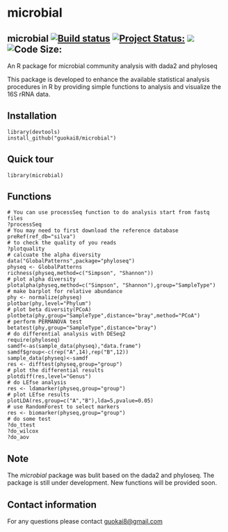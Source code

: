 # microbial
## microbial <a href="https://travis-ci.org/guokai8/microbial"><img src="https://travis-ci.org/guokai8/microbial.svg" alt="Build status"></a>  [![Project Status:](http://www.repostatus.org/badges/latest/active.svg)](http://www.repostatus.org/#active)  [![](https://img.shields.io/badge/devel%20version-0.0.12-green.svg)](https://github.com/guokai8/microbial)  ![Code Size:](https://img.shields.io/github/languages/code-size/guokai8/microbial)
An R package for microbial community analysis with dada2 and phyloseq

This package is developed to enhance the available statistical analysis procedures in R by providing simple functions to analysis and visualize the 16S rRNA data. 

## Installation
```
library(devtools)
install_github("guokai8/microbial")
``` 
## Quick tour
```{r} 
library(microbial)
```   
## Functions
```
# You can use processSeq function to do analysis start from fastq files
?processSeq
# You may need to first download the reference database
preRef(ref_db="silva")
# to check the quality of you reads
?plotquality
# calcuate the alpha diversity 
data("GlobalPatterns",package="phyloseq")
physeq <- GlobalPatterns
richness(physeq,method=c("Simpson", "Shannon"))
# plot alpha diversity
plotalpha(physeq,method=c("Simpson", "Shannon"),group="SampleType")
# make barplot for relative abundance
phy <- normalize(physeq)
plotbar(phy,level="Phylum")
# plot beta diversity(PCoA)
plotbeta(phy,group="SampleType",distance="bray",method="PCoA")
# perform PERMANOVA test
betatest(phy,group="SampleType",distance="bray")
# do differential analysis with DESeq2
require(phyloseq)
samdf<-as(sample_data(physeq),"data.frame")
samdf$group<-c(rep("A",14),rep("B",12))
sample_data(physeq)<-samdf
res <- difftest(physeq,group="group")
# plot the differential results
plotdiff(res,level="Genus")
# do LEfse analysis
res <- ldamarker(physeq,group="group")
# plot LEfse results
plotLDA(res,group=c("A","B"),lda=5,pvalue=0.05)
# use RandomForest to select markers
res <- biomarker(physeq,group="group")
# do some test
?do_ttest
?do_wilcox
?do_aov
```
## Note
The _microbial_ package was bulit based on the dada2 and  phyloseq. The package is still under development. New functions will be provided soon.

## Contact information

For any questions please contact guokai8@gmail.com
